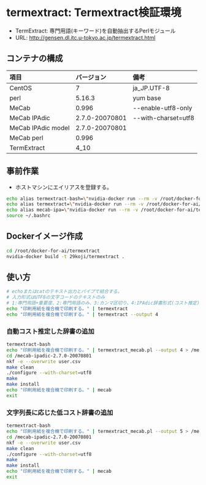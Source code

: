 # termextract: Termextract検証環境
* TermExtract: 専門用語(キーワード)を自動抽出するPerlモジュール
* URL: <http://gensen.dl.itc.u-tokyo.ac.jp/termextract.html>

## コンテナの構成
| 項目        | バージョン | 備考 |
|:-----------|:------------|:------------|
| CentOS     | 7 | ja_JP.UTF-8|
| perl | 5.16.3 | yum base |
| MeCab     | 0.996 | --enable-utf8-only|
| MeCab IPAdic | 2.7.0-20070801 |--with-charset=utf8|
| MeCab IPAdic model | 2.7.0-20070801 ||
| MeCab perl | 0.996 ||
| TermExtract | 4_10 ||

## 事前作業
*  ホストマシンにエイリアスを登録する。
``` bash
echo alias termextract-bash=\"nvidia-docker run --rm -v /root/docker-for-ai/termextract/data:/var/lib/termextract -a stdin -a stdout -a stderr -i 29koji/termextract /bin/bash\" >> ~/.bashrc
echo alias termextract=\"nvidia-docker run --rm -v /root/docker-for-ai/termextract/data:/var/lib/termextract -a stdin -a stdout -a stderr -i 29koji/termextract termextract_mecab.pl\" >> ~/.bashrc
echo alias mecab-ipa=\"nvidia-docker run --rm -v /root/docker-for-ai/termextract/data:/var/lib/termextract -a stdin -a stdout -a stderr -i 29koji/termextract mecab\" >> ~/.bashrc
source ~/.bashrc
```

## Dockerイメージ作成
``` bash
cd /root/docker-for-ai/termextract
nvidia-docker build -t 29koji/termextract .
```

## 使い方
``` bash
# echoまたはcatのテキスト出力とパイプで結合する。
# 入力形式はUTF8の文字コードのテキストのみ
# 1:専門用語+重要度、2:専門用語のみ、3:カンマ区切り、4:IPAdic辞書形式(コスト推定)、5:IPAdic辞書形式(文字列長)
echo "印刷用紙を複合機で印刷する。" | termextract
echo "印刷用紙を複合機で印刷する。" | termextract --output 4
```
### 自動コスト推定した辞書の追加
``` bash
termextract-bash
echo "印刷用紙を複合機で印刷する。" | termextract_mecab.pl --output 4 > /mecab-ipadic-2.7.0-20070801/user.csv
cd /mecab-ipadic-2.7.0-20070801
nkf -e --overwrite user.csv
make clean
./configure --with-charset=utf8
make
make install
echo "印刷用紙を複合機で印刷する。" | mecab
exit
```

### 文字列長に応じた低コスト辞書の追加
``` bash
termextract-bash
echo "印刷用紙を複合機で印刷する。" | termextract_mecab.pl --output 5 > /mecab-ipadic-2.7.0-20070801/user.csv
cd /mecab-ipadic-2.7.0-20070801
nkf -e --overwrite user.csv
make clean
./configure --with-charset=utf8
make
make install
echo "印刷用紙を複合機で印刷する。" | mecab
exit
```
